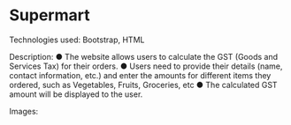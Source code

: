 # Supermart

Technologies used: Bootstrap, HTML

Description:
● The website allows users to calculate the GST (Goods and Services Tax) for their orders.
● Users need to provide their details (name, contact information, etc.) and enter the amounts for
different items they ordered, such as Vegetables, Fruits, Groceries, etc
● The calculated GST amount will be displayed to the user.

Images:

